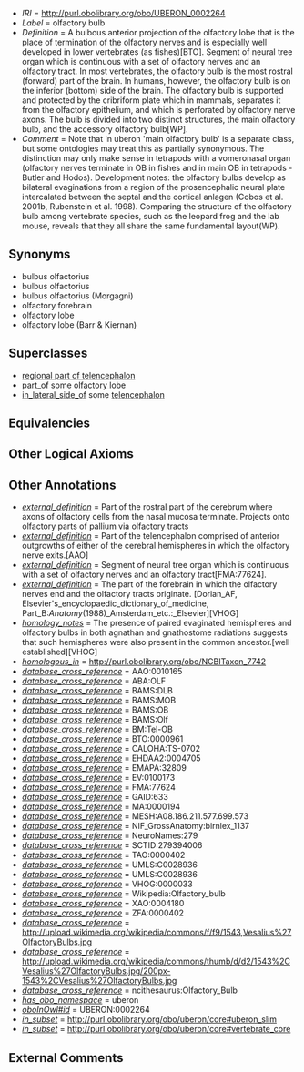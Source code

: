  * *IRI* = http://purl.obolibrary.org/obo/UBERON_0002264
 * *Label* = olfactory bulb
 * *Definition* = A bulbous anterior projection of the olfactory lobe that is the place of termination of the olfactory nerves and is especially well developed in lower vertebrates (as fishes)[BTO]. Segment of neural tree organ which is continuous with a set of olfactory nerves and an olfactory tract. In most vertebrates, the olfactory bulb is the most rostral (forward) part of the brain. In humans, however, the olfactory bulb is on the inferior (bottom) side of the brain. The olfactory bulb is supported and protected by the cribriform plate which in mammals, separates it from the olfactory epithelium, and which is perforated by olfactory nerve axons. The bulb is divided into two distinct structures, the main olfactory bulb, and the accessory olfactory bulb[WP].
 * *Comment* = Note that in uberon 'main olfactory bulb' is a separate class, but some ontologies may treat this as partially synonymous. The distinction may only make sense in tetrapods with a vomeronasal organ (olfactory nerves terminate in OB in fishes and in main OB in tetrapods - Butler and Hodos). Development notes: the olfactory bulbs develop as bilateral evaginations from a region of the prosencephalic neural plate intercalated between the septal and the cortical anlagen (Cobos et al. 2001b, Rubenstein et al. 1998). Comparing the structure of the olfactory bulb among vertebrate species, such as the leopard frog and the lab mouse, reveals that they all share the same fundamental layout(WP).

## Synonyms

 * bulbus olfactorius
 * bulbus olfactorius
 * bulbus olfactorius (Morgagni)
 * olfactory forebrain
 * olfactory lobe
 * olfactory lobe (Barr & Kiernan)

## Superclasses

 * [regional part of telencephalon](../../UBERON/91/UBERON_0002791.md)
 * [part_of](../../BFO/50/BFO_0000050.md) some [olfactory lobe](../../UBERON/66/UBERON_0005366.md)
 * [in_lateral_side_of](../../BSPO/26/BSPO_0000126.md) some [telencephalon](../../UBERON/93/UBERON_0001893.md)

## Equivalencies


## Other Logical Axioms


## Other Annotations

 * *[external_definition](../../UBPROP/01/UBPROP_0000001.md)* = Part of the rostral part of the cerebrum where axons of olfactory cells from the nasal mucosa terminate. Projects onto olfactory parts of pallium via olfactory tracts
 * *[external_definition](../../UBPROP/01/UBPROP_0000001.md)* = Part of the telencephalon comprised of anterior outgrowths of either of the cerebral hemispheres in which the olfactory nerve exits.[AAO]
 * *[external_definition](../../UBPROP/01/UBPROP_0000001.md)* = Segment of neural tree organ which is continuous with a set of olfactory nerves and an olfactory tract[FMA:77624].
 * *[external_definition](../../UBPROP/01/UBPROP_0000001.md)* = The part of the forebrain in which the olfactory nerves end and the olfactory tracts originate. [Dorian_AF, Elsevier's_encyclopaedic_dictionary_of_medicine, Part_B:_Anatomy_(1988)_Amsterdam_etc.:_Elsevier][VHOG]
 * *[homology_notes](../../UBPROP/03/UBPROP_0000003.md)* = The presence of paired evaginated hemispheres and olfactory bulbs in both agnathan and gnathostome radiations suggests that such hemispheres were also present in the common ancestor.[well established][VHOG]
 * *[homologous_in](../../core#homologous/in/core#homologous_in.md)* = http://purl.obolibrary.org/obo/NCBITaxon_7742
 * *[database_cross_reference](../../ef/oboInOwl#hasDbXref.md)* = AAO:0010165
 * *[database_cross_reference](../../ef/oboInOwl#hasDbXref.md)* = ABA:OLF
 * *[database_cross_reference](../../ef/oboInOwl#hasDbXref.md)* = BAMS:DLB
 * *[database_cross_reference](../../ef/oboInOwl#hasDbXref.md)* = BAMS:MOB
 * *[database_cross_reference](../../ef/oboInOwl#hasDbXref.md)* = BAMS:OB
 * *[database_cross_reference](../../ef/oboInOwl#hasDbXref.md)* = BAMS:Olf
 * *[database_cross_reference](../../ef/oboInOwl#hasDbXref.md)* = BM:Tel-OB
 * *[database_cross_reference](../../ef/oboInOwl#hasDbXref.md)* = BTO:0000961
 * *[database_cross_reference](../../ef/oboInOwl#hasDbXref.md)* = CALOHA:TS-0702
 * *[database_cross_reference](../../ef/oboInOwl#hasDbXref.md)* = EHDAA2:0004705
 * *[database_cross_reference](../../ef/oboInOwl#hasDbXref.md)* = EMAPA:32809
 * *[database_cross_reference](../../ef/oboInOwl#hasDbXref.md)* = EV:0100173
 * *[database_cross_reference](../../ef/oboInOwl#hasDbXref.md)* = FMA:77624
 * *[database_cross_reference](../../ef/oboInOwl#hasDbXref.md)* = GAID:633
 * *[database_cross_reference](../../ef/oboInOwl#hasDbXref.md)* = MA:0000194
 * *[database_cross_reference](../../ef/oboInOwl#hasDbXref.md)* = MESH:A08.186.211.577.699.573
 * *[database_cross_reference](../../ef/oboInOwl#hasDbXref.md)* = NIF_GrossAnatomy:birnlex_1137
 * *[database_cross_reference](../../ef/oboInOwl#hasDbXref.md)* = NeuroNames:279
 * *[database_cross_reference](../../ef/oboInOwl#hasDbXref.md)* = SCTID:279394006
 * *[database_cross_reference](../../ef/oboInOwl#hasDbXref.md)* = TAO:0000402
 * *[database_cross_reference](../../ef/oboInOwl#hasDbXref.md)* = UMLS:C0028936
 * *[database_cross_reference](../../ef/oboInOwl#hasDbXref.md)* = UMLS:C0028936
 * *[database_cross_reference](../../ef/oboInOwl#hasDbXref.md)* = VHOG:0000033
 * *[database_cross_reference](../../ef/oboInOwl#hasDbXref.md)* = Wikipedia:Olfactory_bulb
 * *[database_cross_reference](../../ef/oboInOwl#hasDbXref.md)* = XAO:0004180
 * *[database_cross_reference](../../ef/oboInOwl#hasDbXref.md)* = ZFA:0000402
 * *[database_cross_reference](../../ef/oboInOwl#hasDbXref.md)* = http://upload.wikimedia.org/wikipedia/commons/f/f9/1543,Vesalius%27OlfactoryBulbs.jpg
 * *[database_cross_reference](../../ef/oboInOwl#hasDbXref.md)* = http://upload.wikimedia.org/wikipedia/commons/thumb/d/d2/1543%2CVesalius%27OlfactoryBulbs.jpg/200px-1543%2CVesalius%27OlfactoryBulbs.jpg
 * *[database_cross_reference](../../ef/oboInOwl#hasDbXref.md)* = ncithesaurus:Olfactory_Bulb
 * *[has_obo_namespace](../../ce/oboInOwl#hasOBONamespace.md)* = uberon
 * *[oboInOwl#id](../../id/oboInOwl#id.md)* = UBERON:0002264
 * *[in_subset](../../et/oboInOwl#inSubset.md)* = http://purl.obolibrary.org/obo/uberon/core#uberon_slim
 * *[in_subset](../../et/oboInOwl#inSubset.md)* = http://purl.obolibrary.org/obo/uberon/core#vertebrate_core

## External Comments


